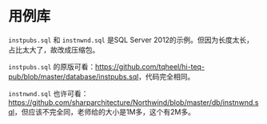 # 用例库

`instpubs.sql` 和 `instnwnd.sql` 是SQL Server 2012的示例。但因为长度太长，占比太大了，故改成压缩包。

`instpubs.sql` 的原版可看：<https://github.com/tqheel/hi-teq-pub/blob/master/database/instpubs.sql>，代码完全相同。

`instnwnd.sql` 也许可看：<https://github.com/sharparchitecture/Northwind/blob/master/db/instnwnd.sql>，但应该不完全同，老师给的大小是1M多，这个有2M多。
